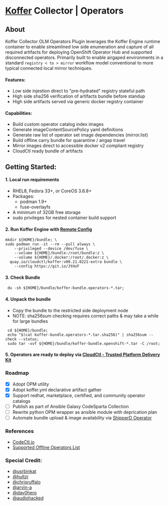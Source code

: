 # [Koffer](https://github.com/containercraft/Koffer) Collector | Operators
## About
Koffer Collector OLM Operators Plugin leverages the Koffer Engine runtime container
to enable streamlined low side enumeration and capture of all required artifacts
for deploying OpenShift Operator Hub and supported disconnected operators.
Primarily built to enable airgaped environments in a standard `registry < to > mirror`
workflow model conventional to more typical connected local mirror techniques.

#### Features:
  - Low side injestion direct to "pre-hydrated" registry stateful path
  - High side sha256 verification of artifacts bundle before standup
  - High side artifacts served via generic docker registry container

#### Capabilities:
  - Build custom operator catalog index images
  - Generate imageContentSourcePolicy yaml definitions
  - Generate raw list of operator set image dependencies (mirror.list)
  - Build offline carry bundle for quarantine / airgap travel
  - Mirror images direct to accessible docker v2 compliant registry
  - CloudCtl ready bundle of artifacts

## Getting Started:

#### 1. Local run requirements
  - RHEL8, Fedora 33+, or CoreOS 3.6.8+
  - Packages:
    - podman 1.9+
    - fuse-overlayfs
  - A minimum of 32GB free storage
  - sudo privileges for nested container build support

#### 2. Run Koffer Engine with [Remote Config](https://git.io/JtHzF)
```
mkdir ${HOME}/bundle; \
sudo podman run -it --rm --pull always \
    --privileged --device /dev/fuse \
    --volume ${HOME}/bundle:/root/bundle:z \
    --volume ${HOME}/.docker:/root/.docker:z \
  quay.io/cloudctl/koffer:v00.21.0221-extra bundle \
    --config https://git.io/JtHzF
```

#### 3. Check Bundle
```
 du -sh ${HOME}/bundle/koffer-bundle.operators-*.tar;
```

#### 4. Unpack the bundle
  - Copy the bundle to the restricted side deployment node
  - NOTE: sha256sum checking requires correct paths & may take a while for large bundles
```
 cd ${HOME}/bundle;
 echo "$(cat koffer-bundle.operators-*.tar.sha256)" | sha256sum --check --status;
 sudo tar -xvf ${HOME}/bundle/koffer-bundle.openshift-*.tar -C /root;
```

#### 5. Operators are ready to deploy via [CloudCtl - Trusted Platform Delivery Kit](https://github.com/CloudCtl/cloudctl)

### Roadmap
  - [x] Adopt OPM utility
  - [x] Adopt koffer.yml declarative artifact gather
  - [x] Support redhat, marketplace, certified, and community operator catalogs
  - [ ] Publish as part of Ansible Galaxy CodeSparta Collection
  - [ ] Rewrite python OPM wrapper as ansible module with deprication plan
  - [ ] Automate bundle upload & image availability via [ShipperD Operator](https://github.com/ShipperD/shipperd-operator)

### References
  - [CodeCtl.io](https://codectl.io)
  - [Supported Offline Operators List](https://access.redhat.com/articles/4740011)

### Special Credit:
  - [@usrbinkat](https://github.com/usrbinkat)
  - [@hultzj](https://github.com/hultzj)
  - [@chrisruffalo](https://github.com/chrisruffalo)
  - [@arvin-a](https://github.com/arvin-a)
  - [@day0hero](https://github.com/day0hero)
  - [@audiohacked](https://github.com/audiohacked)
